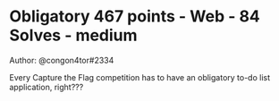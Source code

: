 # Obligatory 467 points - Web - 84 Solves - medium


Author: @congon4tor#2334

Every Capture the Flag competition has to have an obligatory to-do list application, right???